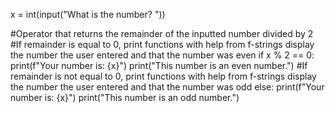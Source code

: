 x = int(input("What is the number? "))
 
#Operator that returns the remainder of the inputted number divided by 2 
#If remainder is equal to 0, print functions with help from f-strings display the number the user entered and that the number was even
if x % 2 == 0:
    print(f"Your number is: {x}") 
    print("This number is an even number.")
#If remainder is not equal to 0, print functions with help from f-strings display the number the user entered and that the number was odd
else:
    print(f"Your number is: {x}")
    print("This number is an odd number.")
